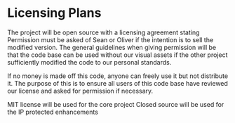 # Licensing Plans

The project will be open source with a licensing agreement stating Permission must be asked of Sean or Oliver if the intention is to sell the modified version. The general guidelines when giving permission will be that the code base can be used without our visual assets if the other project sufficiently modified the code to our personal standards.

If no money is made off this code, anyone can freely use it but not distribute it. The purpose of this is to ensure all users of this code base have reviewed our license and asked for permission if necessary.

MIT license will be used for the core project
Closed source will be used for the IP protected enhancements


